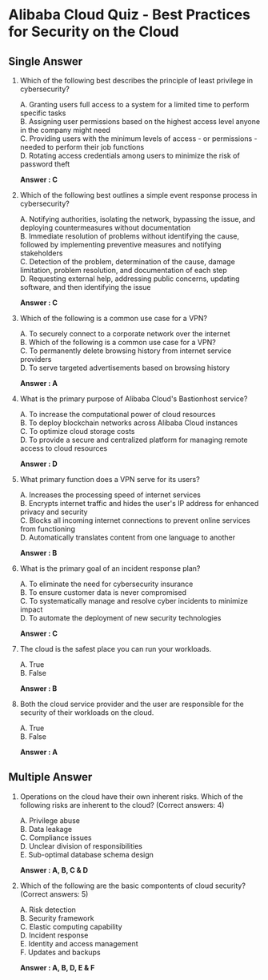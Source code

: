 # Alibaba Cloud Quiz - Best Practices for Security on the Cloud

## Single Answer

1. Which of the following best describes the principle of least privilege in cybersecurity?
	
	A. Granting users full access to a system for a limited time to perform specific tasks  
	B. Assigning user permissions based on the highest access level anyone in the company might need  
	C. Providing users with the minimum levels of access - or permissions - needed to perform their job functions  
	D. Rotating access credentials among users to minimize the risk of password theft

	**Answer : C**

2. Which of the following best outlines a simple event response process in cybersecurity?
	
	A. Notifying authorities, isolating the network, bypassing the issue, and deploying countermeasures without documentation  
	B. Immediate resolution of problems without identifying the cause, followed by implementing preventive measures and notifying stakeholders  
	C. Detection of the problem, determination of the cause, damage limitation, problem resolution, and documentation of each step  
	D. Requesting external help, addressing public concerns, updating software, and then identifying the issue

	**Answer : C**

3. Which of the following is a common use case for a VPN?
	
	A. To securely connect to a corporate network over the internet  
	B. Which of the following is a common use case for a VPN?  
	C. To permanently delete browsing history from internet service providers  
	D. To serve targeted advertisements based on browsing history 

	**Answer : A**

4. What is the primary purpose of Alibaba Cloud's Bastionhost service?
	
	A. To increase the computational power of cloud resources  
	B. To deploy blockchain networks across Alibaba Cloud instances  
	C. To optimize cloud storage costs  
	D. To provide a secure and centralized platform for managing remote access to cloud resources

	**Answer : D**

5. What primary function does a VPN serve for its users?
	
	A. Increases the processing speed of internet services  
	B. Encrypts internet traffic and hides the user's IP address for enhanced privacy and security  
	C. Blocks all incoming internet connections to prevent online services from functioning  
	D. Automatically translates content from one language to another

	**Answer : B**

6. What is the primary goal of an incident response plan?
	
	A. To eliminate the need for cybersecurity insurance  
	B. To ensure customer data is never compromised  
	C. To systematically manage and resolve cyber incidents to minimize impact  
	D. To automate the deployment of new security technologies

	**Answer : C**

7. The cloud is the safest place you can run your workloads.
	
	A. True  
	B. False

	**Answer : B**

8. Both the cloud service provider and the user are responsible for the security of their workloads on the cloud.
	
	A. True  
	B. False

	**Answer : A**

## Multiple Answer

1. Operations on the cloud have their own inherent risks. Which of the following risks are inherent to the
cloud? (Correct answers: 4)
	
	A. Privilege abuse  
	B. Data leakage  
	C. Compliance issues  
	D. Unclear division of responsibilities  
	E. Sub-optimal database schema design
	
	**Answer : A, B, C & D**

2. Which of the following are the basic compontents of cloud security? (Correct answers: 5)
	
	A. Risk detection  
	B. Security framework  
	C. Elastic computing capability  
	D. Incident response  
	E. Identity and access management  
	F. Updates and backups

	**Answer : A, B, D, E & F**